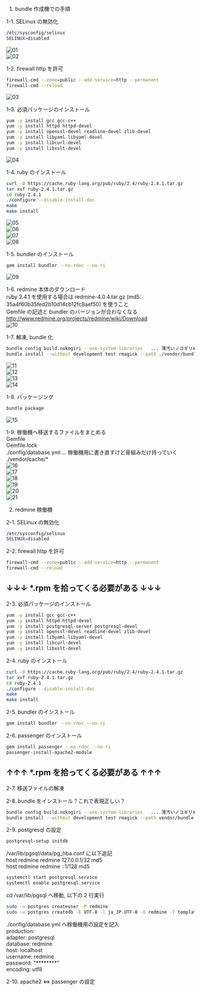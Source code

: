 1. bundle 作成機での手順  
  
1-1. SELinux の無効化  
```bash  
/etc/sysconfig/selinux  
SELINUX=disabled  
```  
![01](https://github.com/YuhichYOC/Memo/blob/master/img/redmine_offline/bundle/01.png)  
![02](https://github.com/YuhichYOC/Memo/blob/master/img/redmine_offline/bundle/02.png)  
  
1-2. firewall http を許可  
```bash  
firewall-cmd --zone=public --add-service=http --permanent  
firewall-cmd --reload  
```  
![03](https://github.com/YuhichYOC/Memo/blob/master/img/redmine_offline/bundle/03.png)  
  
1-3. 必須パッケージのインストール  
```bash  
yum -y install gcc gcc-c++  
yum -y install httpd httpd-devel  
yum -y install openssl-devel readline-devel zlib-devel  
yum -y install libyaml libyaml-devel  
yum -y install libcurl-devel  
yum -y install libxslt-devel  
```  
![04](https://github.com/YuhichYOC/Memo/blob/master/img/redmine_offline/bundle/04.png)  
  
1-4. ruby のインストール  
```bash  
curl -O https://cache.ruby-lang.org/pub/ruby/2.4/ruby-2.4.1.tar.gz  
tar xvf ruby-2.4.1.tar.gz  
cd ruby-2.4.1  
./configure --disable-install-doc  
make  
make install  
```  
![05](https://github.com/YuhichYOC/Memo/blob/master/img/redmine_offline/bundle/05.png)  
![06](https://github.com/YuhichYOC/Memo/blob/master/img/redmine_offline/bundle/06.png)  
![07](https://github.com/YuhichYOC/Memo/blob/master/img/redmine_offline/bundle/07.png)  
![08](https://github.com/YuhichYOC/Memo/blob/master/img/redmine_offline/bundle/08.png)  
  
1-5. bundler のインストール  
```bash  
gem install bundler --no-rdoc --no-ri  
```  
![09](https://github.com/YuhichYOC/Memo/blob/master/img/redmine_offline/bundle/09.png)  
  
1-6. redmine 本体のダウンロード  
ruby 2.4.1 を使用する場合は redmine-4.0.4.tar.gz (md5: 35a4f60b35fed2b10d14cb12fc8aef50) を使うこと  
Gemfile の記述と bundler のバージョンが合わなくなる  
http://www.redmine.org/projects/redmine/wiki/Download  
![10](https://github.com/YuhichYOC/Memo/blob/master/img/redmine_offline/bundle/10.png)  
  
1-7. 解凍, bundle 化  
```bash  
bundle config build.nokogiri --use-system-libraries   ... 薄汚いノコギリめ  
bundle install --without development test rmagick --path ./vendor/bundle  
```  
![11](https://github.com/YuhichYOC/Memo/blob/master/img/redmine_offline/bundle/11.png)  
![12](https://github.com/YuhichYOC/Memo/blob/master/img/redmine_offline/bundle/12.png)  
![13](https://github.com/YuhichYOC/Memo/blob/master/img/redmine_offline/bundle/13.png)  
![14](https://github.com/YuhichYOC/Memo/blob/master/img/redmine_offline/bundle/14.png)  
  
1-8. パッケージング  
```bash  
bundle package  
```  
![15](https://github.com/YuhichYOC/Memo/blob/master/img/redmine_offline/bundle/15.png)  
  
1-9. 稼働機へ移送するファイルをまとめる  
Gemfile  
Gemfile.lock  
./config/database.yml   ... 稼働機用に書き直すけど骨組みだけ持っていく  
./vendor/cache/*  
![16](https://github.com/YuhichYOC/Memo/blob/master/img/redmine_offline/bundle/16.png)  
![17](https://github.com/YuhichYOC/Memo/blob/master/img/redmine_offline/bundle/17.png)  
![18](https://github.com/YuhichYOC/Memo/blob/master/img/redmine_offline/bundle/18.png)  
![19](https://github.com/YuhichYOC/Memo/blob/master/img/redmine_offline/bundle/19.png)  
![20](https://github.com/YuhichYOC/Memo/blob/master/img/redmine_offline/bundle/20.png)  
![21](https://github.com/YuhichYOC/Memo/blob/master/img/redmine_offline/bundle/21.png)  
  
2. redmine 稼働機  
  
2-1. SELinux の無効化  
```bash  
/etc/sysconfig/selinux  
SELINUX=disabled  
```  
  
2-2. firewall http を許可  
```bash  
firewall-cmd --zone=public --add-service=http --permanent  
firewall-cmd --reload  
```  
  
## ↓↓↓ *.rpm を拾ってくる必要がある ↓↓↓ ##  
  
2-3. 必須パッケージのインストール  
```bash  
yum -y install gcc gcc-c++  
yum -y install httpd httpd-devel  
yum -y install postgresql-server postgresql-devel  
yum -y install openssl-devel readline-devel zlib-devel  
yum -y install libyaml libyaml-devel  
yum -y install libcurl-devel  
yum -y install libxslt-devel  
```  
  
2-4. ruby のインストール  
``` bash  
curl -O https://cache.ruby-lang.org/pub/ruby/2.4/ruby-2.4.1.tar.gz  
tar xvf ruby-2.4.1.tar.gz  
cd ruby-2.4.1  
./configure --disable-install-doc  
make  
make install  
```  
  
2-5. bundler のインストール  
```bash  
gem install bundler --no-rdoc --no-ri  
```  
  
2-6. passenger のインストール  
```bash  
gem install passenger --no-rdoc --no-ri  
passenger-install-apache2-module  
```  
  
## ↑↑↑ *.rpm を拾ってくる必要がある ↑↑↑ ##  
  
2-7. 移送ファイルの解凍  
  
2-8. bundle をインストール？これで表現正しい？  
```bash  
bundle config build.nokogiri --use-system-libraries   ... 薄汚いノコギリめ  
bundle install --without development test rmagick --path vendor/bundle --local  
```  
  
2-9. postgresql の設定  
```bash  
postgresql-setup initdb  
```  
  
/var/lib/pgsql/data/pg_hba.conf に以下追記  
host    redmine         redmine         127.0.0.1/32            md5  
host    redmine         redmine         ::1/128                 md5  
  
```bash  
systemctl start postgresql.service  
systemctl enable postgresql.service  
```  
  
cd /var/lib/pgsql へ移動, 以下の 2 行実行  
```bash  
sudo -u postgres createuser -P redmine  
sudo -u postgres createdb -E UTF-8 -l ja_JP.UTF-8 -O redmine -T template0 redmine  
```  
  
./config/database.yml へ稼働機用の設定を記入  
production:  
  adapter: postgresql  
  database: redmine  
  host: localhost  
  username: redmine  
  password: "********"  
  encoding: utf8  
  
2-10. apache2 ⇔ passenger の設定  
  
